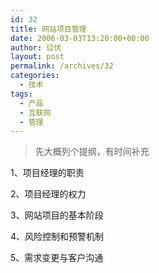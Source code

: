 ```yaml
---
id: 32
title: 网站项目管理
date: 2006-03-03T13:20:00+00:00
author: 愆伏
layout: post
permalink: /archives/32
categories:
  - 技术
tags:
  - 产品
  - 互联网
  - 管理
---
```

> 先大概列个提纲，有时间补充
  
1、项目经理的职责
  
2、项目经理的权力
  
3、网站项目的基本阶段
  
4、风险控制和预警机制
  
5、需求变更与客户沟通